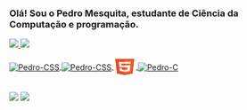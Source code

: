 ### Olá! Sou o Pedro Mesquita, estudante de Ciência da Computação e programação.

 <div>
  <a href="[https://github.com/rafaballerini](https://github.com/AlianeAmaral)">
  <img height="48%" src="https://github-readme-stats.vercel.app/api?username=PedroMesquitaal&show_icons=true&theme=dard&include_all_commits=true&count_private=true"/>
  <img height="48%" src="https://github-readme-stats.vercel.app/api/top-langs/?username=PedroMesquitaa&layout=compact&langs_count=16&theme=dark"/>
</div>

<div style="display: inline_block"><br>
  <img align="center" alt="Pedro-CSS" height="30" width="40" src="https://cdn.jsdelivr.net/gh/devicons/devicon/icons/javascript/javascript-original.svg" />
  <img align="center" alt="Pedro-CSS" height="30" width="40" src="https://cdn.jsdelivr.net/gh/devicons/devicon/icons/css3/css3-original.svg" />
  <img align="center" alt="Pedro-HTML" height="30" width="40" src="https://raw.githubusercontent.com/devicons/devicon/master/icons/html5/html5-original.svg">
  <img align="center" alt="Pedro-C" height="30" width="40" src="https://cdn.jsdelivr.net/gh/devicons/devicon/icons/c/c-original.svg" />
          
</div>
          
##

<div> 
  <a href = "mailto:pedrozd45@gmail.com"><img src="https://img.shields.io/badge/-Gmail-%23333?style=for-the-badge&logo=gmail&logoColor=white" target="_blank"></a>
  <a href="https://www.linkedin.com/in/pedro-mesquita-b8b6a61b7/" target="_blank"><img src="https://img.shields.io/badge/-LinkedIn-%230077B5?style=for-the-badge&logo=linkedin&logoColor=white" target="_blank"></a> 
</div>
